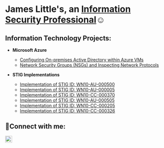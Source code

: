 <h1>James Little's, an <a href="(https://www.linkedin.com/in/jamesblittle5/)"> Information Security Professional</a>☺</h1>

<h2> Information Technology Projects:</h2>

- <b>Microsoft Azure</b>
  - [Configuring On-premises Active Directory within Azure VMs](https://github.com/jameslittle05/configure-ad)
  - [Network Security Groups (NSGs) and Inspecting Network Protocols](https://github.com/jameslittle05/azure-network-protocols)

- <b>STIG Implementations</b>
  - [Implementation of STIG ID: WN10-AU-000500](https://github.com/jameslittle05/jameslittle05/blob/main/WN10-AU-000500.PS1)
  - [Implementation of STIG ID: WN10-AU-000005](https://github.com/jameslittle05/jameslittle05/blob/main/WN10-CC-000005.PS1)
  - [Implementation of STIG ID: WN10-CC-000370](https://github.com/jameslittle05/jameslittle05/blob/main/WN10-CC-000370.PS1)
  - [Implementation of STIG ID: WN10-AU-000505](https://github.com/jameslittle05/jameslittle05/blob/main/WN10-AU-000505.PS1)
  - [Implementation of STIG ID: WN10-CC-000205](https://github.com/jameslittle05/jameslittle05/blob/main/WN10-CC-000205.PS1)
  - [Implementation of STIG ID: WN10-CC-000326](https://github.com/jameslittle05/jameslittle05/blob/main/WN10-CC-000326.PS1)
 

<h2>🤳Connect with me:</h2>

[<img align="left" alt="Josh | LinkedIn" width="22px" src="https://cdn.jsdelivr.net/npm/simple-icons@v3/icons/linkedin.svg" />][linkedin]

[linkedin]: https://linkedin.com/in/Jamesblittle5
